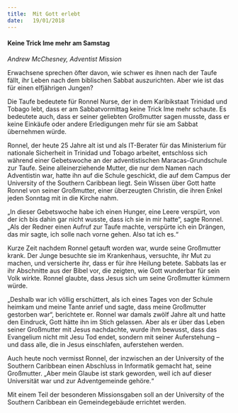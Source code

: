 ```yaml
---
title:  Mit Gott erlebt
date:   19/01/2018
---
```


#### Keine Trick lme mehr am Samstag

_Andrew McChesney, Adventist Mission_

Erwachsene sprechen öfter davon, wie schwer es ihnen nach der Taufe fällt, ihr Leben nach dem biblischen Sabbat auszurichten. Aber wie ist das für einen elfjährigen Jungen?

Die Taufe bedeutete für Ronnel Nurse, der in dem Karibikstaat Trinidad und Tobago lebt, dass er am Sabbatvormittag keine Trick lme mehr schaute. Es bedeutete auch, dass er seiner geliebten Großmutter sagen musste, dass er keine Einkäufe oder andere Erledigungen mehr für sie am Sabbat übernehmen würde.

Ronnel, der heute 25 Jahre alt ist und als IT-Berater für das Ministerium für nationale Sicherheit in Trinidad und Tobago arbeitet, entschloss sich während einer Gebetswoche an der adventistischen Maracas-Grundschule zur Taufe. Seine alleinerziehende Mutter, die nur dem Namen nach Adventistin war, hatte ihn auf die Schule geschickt, die auf dem Campus der University of the Southern Caribbean liegt. Sein Wissen über Gott hatte Ronnel von seiner Großmutter, einer überzeugten Christin, die ihren Enkel jeden Sonntag mit in die Kirche nahm.

„In dieser Gebetswoche habe ich einen Hunger, eine Leere verspürt, von der ich bis dahin gar nicht wusste, dass ich sie in mir hatte“, sagte Ronnel. „Als der Redner einen Aufruf zur Taufe machte, verspürte ich ein Drängen, das mir sagte, ich solle nach vorne gehen. Also tat ich es.“

Kurze Zeit nachdem Ronnel getauft worden war, wurde seine Großmutter krank. Der Junge besuchte sie im Krankenhaus, versuchte, ihr Mut zu machen, und versicherte ihr, dass er für ihre Heilung betete. Sabbats las er ihr Abschnitte aus der Bibel vor, die zeigten, wie Gott wunderbar für sein Volk wirkte. Ronnel glaubte, dass Jesus sich um seine Großmutter kümmern würde.

„Deshalb war ich völlig erschüttert, als ich eines Tages von der Schule heimkam und meine Tante anrief und sagte, dass meine Großmutter gestorben war“, berichtete er. Ronnel war damals zwölf Jahre alt und hatte den Eindruck, Gott hätte ihn im Stich gelassen. Aber als er über das Leben seiner Großmutter mit Jesus nachdachte, wurde ihm bewusst, dass das Evangelium nicht mit Jesu Tod endet, sondern mit seiner Auferstehung – und dass alle, die in Jesus einschlafen, auferstehen werden.

Auch heute noch vermisst Ronnel, der inzwischen an der University of the Southern Caribbean einen Abschluss in Informatik gemacht hat, seine Großmutter. „Aber mein Glaube ist stark geworden, weil ich auf dieser Universität war und zur Adventgemeinde gehöre.“

Mit einem Teil der besonderen Missionsgaben soll an der University of the Southern Caribbean ein Gemeindegebäude errichtet werden.